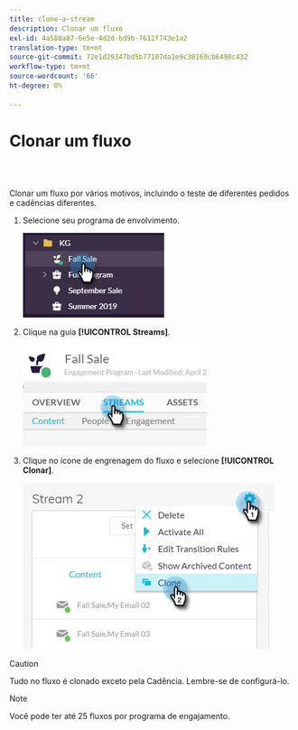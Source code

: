 ```yaml
---
title: clone-a-stream
description: Clonar um fluxo
exl-id: 4a588a87-6e5e-4d2d-bd9b-7612f743e1a2
translation-type: tm+mt
source-git-commit: 72e1d29347bd5b77107da1e9c30169cb6490c432
workflow-type: tm+mt
source-wordcount: '66'
ht-degree: 0%

---
```


# Clonar um fluxo

<br> 

Clonar um fluxo por vários motivos, incluindo o teste de diferentes pedidos e cadências diferentes.

1. Selecione seu programa de envolvimento.

   ![Imagem Um](/help/sky/assets/engagement-programs/clone-a-stream/clone-a-stream-1.png)

1. Clique na guia **[!UICONTROL Streams]**.

   ![Imagem dois](/help/sky/assets/engagement-programs/clone-a-stream/clone-a-stream-2.png)

1. Clique no ícone de engrenagem do fluxo e selecione **[!UICONTROL Clonar]**.

   ![Imagem Três](/help/sky/assets/engagement-programs/clone-a-stream/clone-a-stream-3.png)

>[!CAUTION]
>
>Tudo no fluxo é clonado exceto pela Cadência. Lembre-se de configurá-lo.

>[!NOTE]
>
>Você pode ter até 25 fluxos por programa de engajamento.
